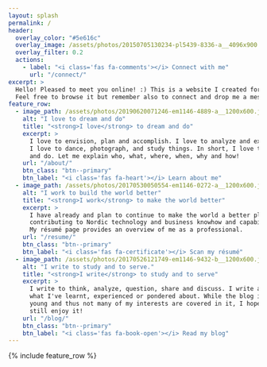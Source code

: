 ```yaml
---
layout: splash
permalink: /
header:
  overlay_color: "#5e616c"
  overlay_image: /assets/photos/20150705130234-pl5439-8336-a__4096x900.jpg  # /assets/photos/20150703143812-pl5439-7829-a__4096x900.jpg  # /assets/photos/20151028071347-pl5439-3156-a__2048x320.jpg  # 20170529020517-em1146-9900-a__2048x320.jpg
  overlay_filter: 0.2
  actions:
    - label: "<i class='fas fa-comments'></i> Connect with me"
      url: "/connect/"
excerpt: >
  Hello! Pleased to meet you online! :) This is a website I created for us.
  Feel free to browse it but remember also to connect and drop me a message!
feature_row:
  - image_path: /assets/photos/20190620071246-em1146-4889-a__1200x600.jpg
    alt: "I love to dream and do"
    title: "<strong>I love</strong> to dream and do"
    excerpt: >
      I love to envision, plan and accomplish. I love to analyze and execute.
      I love to dance, photograph, and study things. In short, I love to dream
      and do. Let me explain who, what, where, when, why and how!
    url: "/about/"
    btn_class: "btn--primary"
    btn_label: "<i class='fas fa-heart'></i> Learn about me"
  - image_path: /assets/photos/20170530050554-em1146-0272-a__1200x600.jpg  # 20180603161517-em1146-9852-b__1200x1200.jpg
    alt: "I work to build the world better"
    title: "<strong>I work</strong> to make the world better"
    excerpt: >
      I have already and plan to continue to make the world a better place by
      contributing to Nordic technology and business knowhow and capabilities.
      My résumé page provides an overview of me as a professional.
    url: "/resume/"
    btn_class: "btn--primary"
    btn_label: "<i class='fas fa-certificate'></i> Scan my résumé"
  - image_path: /assets/photos/20170526121749-em1146-9432-b__1200x600.jpg  # 20170423012445-em1146-5904-a__1200x600.jpg  # 20180824102310-em1146-1780-a__1200x600.jpg
    alt: "I write to study and to serve."
    title: "<strong>I write</strong> to study and to serve"
    excerpt: >
      I write to think, analyze, question, share and discuss. I write about
      what I've learnt, experienced or pondered about. While the blog is very
      young and thus not many of my interests are covered in it, I hope you
      still enjoy it!
    url: "/blog/"
    btn_class: "btn--primary"
    btn_label: "<i class='fas fa-book-open'></i> Read my blog"
---
```


{% include feature_row %}
